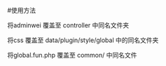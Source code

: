 #使用方法

将adminwei 覆盖至 controller 中同名文件夹

将css 覆盖至 data/plugin/style/global 中的同名文件夹

将global.fun.php 覆盖至 common/ 中同名文件 